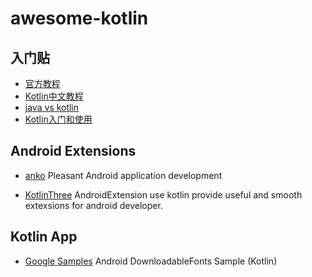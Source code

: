 # awesome-kotlin

## 入门贴

- [官方教程](https://kotlinlang.org/docs/reference/basic-syntax.html)
- [Kotlin中文教程](https://huanglizhuo.gitbooks.io/kotlin-in-chinese/content/)
- [java vs kotlin](http://www.jcodecraeer.com/demo/from-java-to-kotlin/index.html)
- [Kotlin入门和使用](https://github.com/mcxiaoke/kotlin-notes/blob/master/notes.md)



## Android Extensions

   * [anko](https://github.com/Kotlin/anko) Pleasant Android application development
  
  * [KotlinThree](https://github.com/KotlinThree/AndroidExtension) AndroidExtension use kotlin provide useful and smooth extexsions for android developer.
  
## Kotlin App

   * [Google Samples](https://github.com/googlesamples/android-DownloadableFonts/tree/master/kotlinApp) Android DownloadableFonts Sample (Kotlin)
